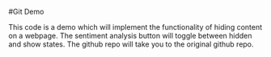 #Git Demo

This code is a demo which will implement the functionality of hiding content on a webpage. The sentiment analysis button will toggle between hidden and show states. The github repo will take you to the original github repo.
